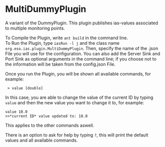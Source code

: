# MultiDummyPlugin

A variant of the DummyPlugin. This plugin publishes ias-values associated to multiple monitoring points.
 
To Compile the Plugin, write `ant build` in the command line.  
To Run the Plugin, type `iasRun -l j` and the class name `org.eso.ias.plugin.MultiDummyPlugin`. Then, specify the name of the .json File you will use for the configuration. You can also add the Server Sink and Port Sink as optional arguments in the command line; if you choose not to the information will be taken from the config.json File.

Once you run the Plugin, you will be shown all available commands, for example:
```
 > value [double]
 ```
 In this case, you are able to change the value of the current ID by typing `value` and then the new value you want to change it to, for example:
 ```
 value 10.0
 >>*current ID* value updated to: 10.0
```
This applies to the other commands aswell.

There is an option to ask for help by typing `?`, this will print the default values and all available commands.
